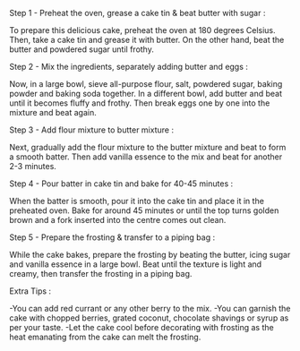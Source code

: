 Step 1 -  Preheat the oven, grease a cake tin & beat butter with sugar :

To prepare this delicious cake, preheat the oven at 180 degrees Celsius. Then, take a cake tin and grease it with butter. On the other hand, beat the butter and powdered sugar until frothy.


Step 2  - Mix the ingredients, separately adding butter and eggs :

Now, in a large bowl, sieve all-purpose flour, salt, powdered sugar, baking powder and baking soda together. In a different bowl, add butter and beat until it becomes fluffy and frothy. Then break eggs one by one into the mixture and beat again.


Step 3 -  Add flour mixture to butter mixture :

Next, gradually add the flour mixture to the butter mixture and beat to form a smooth batter. Then add vanilla essence to the mix and beat for another 2-3 minutes.


Step 4 - Pour batter in cake tin and bake for 40-45 minutes : 

When the batter is smooth, pour it into the cake tin and place it in the preheated oven. Bake for around 45 minutes or until the top turns golden brown and a fork inserted into the centre comes out clean.


Step 5 - Prepare the frosting & transfer to a piping bag :

While the cake bakes, prepare the frosting by beating the butter, icing sugar and vanilla essence in a large bowl. Beat until the texture is light and creamy, then transfer the frosting in a piping bag.


 Extra Tips :

-You can add red currant or any other berry to the mix.
-You can garnish the cake with chopped berries, grated coconut, chocolate shavings or syrup as per your taste.
-Let the cake cool before decorating with frosting as the heat emanating from the cake can melt the frosting.